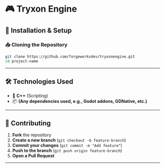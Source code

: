 # 🎮 Tryxon Engine 

<!-- 
### 🏗️ Description  


### 🚀 Features  
- ✅ Feature 1  
- ✅ Feature 2  
- ✅ Feature 3  



### 🎥 Demo (Optional)  
 

### 📷 Screenshots  
 

---

-->

## 🔧 Installation & Setup  

### 📥 Cloning the Repository  
```sh
git clone https://github.com/forgeworksdev/tryxonengine.git
cd project-name
```
<!--
### 🎮 Running the Project in Godot  
1. Open **Godot 4.3+**  
2. Click **Import Project**  
3. Select the `project.godot` file in the repository  
4. Click **Run**  
 -->
---

## 🛠️ Technologies Used  
- 🎨 **C++** (Scripting)  
- 📦 **(Any dependencies used, e.g., Godot addons, GDNative, etc.)**  

---

## 🤝 Contributing  
1. **Fork** the repository  
2. **Create a new branch** (`git checkout -b feature-branch`)  
3. **Commit your changes** (`git commit -m "Add feature"`)  
4. **Push to the branch** (`git push origin feature-branch`)  
5. **Open a Pull Request**  

---
<!-- 
## 📝 License  
This project is licensed under the **MIT License** – see the [LICENSE](LICENSE) file for details.  

---

## 📜 Creative Commons Attribution 4.0 International (CC BY 4.0)  

**Copyright © [YEAR] [Your Name or Organization]**  

This work is licensed under the **Creative Commons Attribution 4.0 International License**.  

You are free to:  
- **Share** – copy and redistribute the material in any medium or format.  
- **Adapt** – remix, transform, and build upon the material for any purpose, even commercially.  

Under the following terms:  
- **Attribution** – You must give appropriate credit, provide a link to the license, and indicate if changes were made.  
- **No additional restrictions** – You may not apply legal terms or technological measures that legally restrict others from doing anything the license permits.  

### 📌 Full License Text  
The full license text is available at:  
🔗 [https://creativecommons.org/licenses/by/4.0/legalcode](https://creativecommons.org/licenses/by/4.0/legalcode)  

-->
